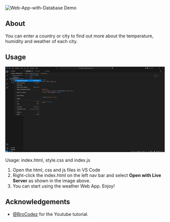 ![Web-App-with-Database Demo](https://github.com/user-attachments/assets/cef12bf0-5853-4b3e-a2f0-29838864bbea)

**About**
---
You can enter a country or city to find out more about the temperature, humidity and weather of each city.



**Usage**
---
![Image Alt](https://github.com/Mengjun-binary/Coding-a-weather-app/blob/08dd29652001fe5768c057e8e9162f00e7db4680/Live-Server-Instruction.jpg)

Usage: index.html, style.css and index.js

1. Open the html, css and js files in VS Code
2. Right-click the index.html on the left nav bar and select **Open with Live Server** as shown in the image above.
3. You can start using the weather Web App. Enjoy!


**Acknowledgements**
---

+ [@BroCodez](https://www.youtube.com/watch?v=VaDUGPMjzOM&list=PLZPZq0r_RZOO1zkgO4bIdfuLpizCeHYKv&index=81) for the Youtube tutorial.
